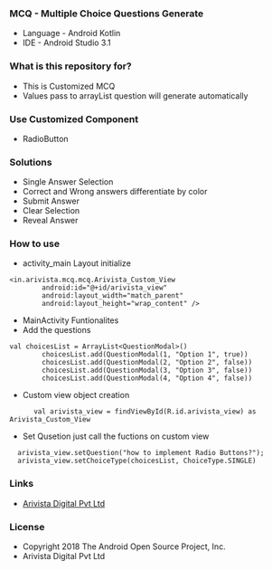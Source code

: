 ### MCQ - Multiple Choice Questions Generate ###

* Language - Android Kotlin
* IDE - Android Studio 3.1

### What is this repository for? ###

* This is Customized MCQ 
* Values pass to arrayList question will generate automatically

### Use Customized Component ###

* RadioButton

### Solutions ###

* Single Answer Selection
* Correct and Wrong answers differentiate by color
* Submit Answer
* Clear Selection
* Reveal Answer

### How to use ###

 * activity_main Layout initialize
 
```
<in.arivista.mcq.mcq.Arivista_Custom_View
        android:id="@+id/arivista_view"
        android:layout_width="match_parent"
        android:layout_height="wrap_content" />
```
* MainActivity Funtionalites
* Add the questions

```
val choicesList = ArrayList<QuestionModal>()
        choicesList.add(QuestionModal(1, "Option 1", true))
        choicesList.add(QuestionModal(2, "Option 2", false))
        choicesList.add(QuestionModal(3, "Option 3", false))
        choicesList.add(QuestionModal(4, "Option 4", false))
```
* Custom view object creation
```
      val arivista_view = findViewById(R.id.arivista_view) as Arivista_Custom_View
```

* Set Qusetion just call the fuctions on custom view 

```
  arivista_view.setQuestion("how to implement Radio Buttons?");
  arivista_view.setChoiceType(choicesList, ChoiceType.SINGLE)
```

### Links ###
* [Arivista Digital Pvt Ltd](https://www.arivistadigital.org/ "Arivista")

### License ###

* Copyright 2018 The Android Open Source Project, Inc.
* Arivista Digital Pvt Ltd
